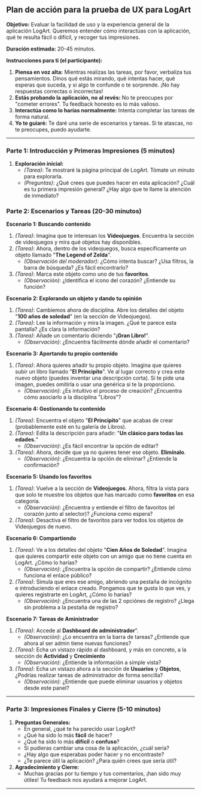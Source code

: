 ## Plan de acción para la prueba de UX para LogArt

**Objetivo:** Evaluar la facilidad de uso y la experiencia general de la aplicación LogArt. Queremos entender cómo interactúas con la aplicación, qué te resulta fácil o difícil, y recoger tus impresiones.

**Duración estimada:** 20-45 minutos.

**Instrucciones para ti (el participante):**

1. **Piensa en voz alta:** Mientras realizas las tareas, por favor, verbaliza tus pensamientos. Dinos qué estás mirando, qué intentas hacer, qué esperas que suceda, y si algo te confunde o te sorprende. ¡No hay respuestas correctas o incorrectas!
2. **Estás probando la aplicación, no al revés:** No te preocupes por "cometer errores". Tu feedback honesto es lo más valioso.
3. **Interactúa como lo harías normalmente:** Intenta completar las tareas de forma natural.
4. **Yo te guiaré:** Te daré una serie de escenarios y tareas. Si te atascas, no te preocupes, puedo ayudarte.

---

### **Parte 1: Introducción y Primeras Impresiones (5 minutos)**

1. **Exploración inicial:**
   - _(Tarea)_: Te mostraré la página principal de LogArt. Tómate un minuto para explorarla.
   - _(Preguntas)_: ¿Qué crees que puedes hacer en esta aplicación? ¿Cuál es tu primera impresión general? ¿Hay algo que te llame la atención de inmediato?

### **Parte 2: Escenarios y Tareas (20-30 minutos)**

**Escenario 1: Buscando contenido**

1. _(Tarea)_: Imagina que te interesan los **Videojuegos**. Encuentra la sección de videojuegos y mira qué objetos hay disponibles.
2. _(Tarea)_: Ahora, dentro de los videojuegos, busca específicamente un objeto llamado "**The Legend of Zelda**".
   - _(Observación del moderador)_: ¿Cómo intenta buscar? ¿Usa filtros, la barra de búsqueda? ¿Es fácil encontrarlo?
3. _(Tarea)_: Marca este objeto como uno de tus **favoritos**.
   - _(Observación)_: ¿Identifica el icono del corazón? ¿Entiende su función?

**Escenario 2: Explorando un objeto y dando tu opinión**

1. _(Tarea)_: Cambiemos ahora de disciplina. Abre los detalles del objeto "**100 años de soledad**" (en la sección de Videojuegos).
2. _(Tarea)_: Lee la información y mira la imagen. ¿Qué te parece esta pantalla? ¿Es clara la información?
3. _(Tarea)_: Añade un comentario diciendo "**¡Gran Libro!**".
   - _(Observación)_: ¿Encuentra fácilmente dónde añadir el comentario?

**Escenario 3: Aportando tu propio contenido**

1. _(Tarea)_: Ahora quieres añadir tu propio objeto. Imagina que quieres subir un libro llamado "**El Principito**". Ve al lugar correcto y crea este nuevo objeto (puedes inventar una descripción corta). Si te pide una imagen, puedes omitirla o usar una genérica si te la proporciono.
   - _(Observación)_: ¿Es intuitivo el proceso de creación? ¿Encuentra cómo asociarlo a la disciplina "Libros"?

**Escenario 4: Gestionando tu contenido**

1. _(Tarea)_: Encuentra el objeto "**El Principito**" que acabas de crear (probablemente esté en tu galería de Libros).
2. _(Tarea)_: Edita la descripción para añadir: "**Un clásico para todas las edades.**"
   - _(Observación)_: ¿Es fácil encontrar la opción de editar?
3. _(Tarea)_: Ahora, decide que ya no quieres tener ese objeto. **Elimínalo**.
   - _(Observación)_: ¿Encuentra la opción de eliminar? ¿Entiende la confirmación?

**Escenario 5: Usando los favoritos**

1. _(Tarea)_: Vuelve a la sección de **Videojuegos**. Ahora, filtra la vista para que solo te muestre los objetos que has marcado como **favoritos** en esa categoría.
   - _(Observación)_: ¿Encuentra y entiende el filtro de favoritos (el corazón junto al selector)? ¿Funciona como espera?
2. _(Tarea)_: Desactiva el filtro de favoritos para ver todos los objetos de Videojuegos de nuevo.

**Escenario 6: Compartiendo**

1. _(Tarea)_: Ve a los detalles del objeto "**Cien Años de Soledad**". Imagina que quieres compartir este objeto con un amigo que no tiene cuenta en LogArt. ¿Cómo lo harías?
   - _(Observación)_: ¿Encuentra la opción de compartir? ¿Entiende cómo funciona el enlace público?
2. _(Tarea)_: Simula que eres ese amigo, abriendo una pestaña de incógnito e introduciendo el enlace creado. Pongamos que te gusta lo que ves, y quieres registrarte en LogArt, ¿Cómo lo harías?
   - _(Observación)_: ¿Encuentra una de las 2 opciónes de registro? ¿Llega sin problema a la pestaña de registro?

**Escenario 7: Tareas de Aministrador**

1. _(Tarea)_: Accede al **Dashboard de administrador**".
   - _(Observación)_: ¿Lo encuentra en la barra de tareas? ¿Entiende que ahora al ser admin tiene nuevas funciones?
2. _(Tarea)_: Echa un vistazo rápido al dashboard, y más en concreto, a la sección de **Actividad** y **Crecimiento**
   - _(Observación)_: ¿Entiende la información a simple vista?
3. _(Tarea)_: Echa un vistazo ahora a la sección de **Usuarios** y **Objetos**, ¿Podrías realizar tareas de administrador de forma sencilla?
   - _(Observación)_: ¿Entiende que puede eliminar usuarios y objetos desde este panel?

---

### **Parte 3: Impresiones Finales y Cierre (5-10 minutos)**

1. **Preguntas Generales:**
   - En general, ¿qué te ha parecido usar LogArt?
   - ¿Qué ha sido lo más **fácil** de hacer?
   - ¿Qué ha sido lo más **difícil** o **confuso**?
   - Si pudieras cambiar una cosa de la aplicación, ¿cuál sería?
   - ¿Hay algo que esperabas poder hacer y no encontraste?
   - ¿Te parece útil la aplicación? ¿Para quién crees que sería útil?
2. **Agradecimiento y Cierre:**
   - Muchas gracias por tu tiempo y tus comentarios, ¡han sido muy útiles! Tu feedback nos ayudará a mejorar LogArt.

---
